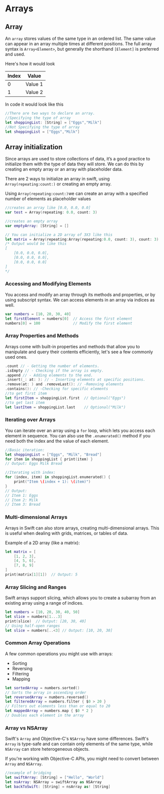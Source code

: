 # Arrays
## Array
An `array` stores values of the same type in an ordered list. The same value can appear in an array multiple times at different positions. The full array syntax is `Array<Element>`, but generally the shorthand `[Element]` is preferred and used. 


Here's how it would look

|Index|Value|
|-----|-----|
|0|Value 1|
|1|Value 2|

In code it would look like this

```Swift
//There are two ways to declare an array.
//Specifying the type of array
let shoppingList: [String] = ["Eggs","Milk"]
//Not Specifying the type of array
let shoppingList = ["Eggs","Milk"]
```
## Array initialization
Since arrays are used to store collections of data, it’s a good practice to initialize them with the type of data they will store. We can do this by creating an empty array or an array with placeholder data.

There are 2 ways to initialize an array in swift, using `Array(repeating:count:)` or creating an empty array.

Using `Array(repeating:count:)`we can create an array with a specified number of elements as placeholder values

```swift
//creates an array like [0.0, 0.0, 0.0]
var test = Array(repeating: 0.0, count: 3)

//creates an empty array
var emptyArray: [String] = []

// You can initialize a 2D array of 3X3 like this
let matrix = Array(repeating:Array(repeating:0.0, count: 3), count: 3)
/* Output would be like this
[
	[0.0, 0.0, 0.0],
	[0.0, 0.0, 0.0],
	[0.0, 0.0, 0.0]
]
*/
```
### Accessing and Modifying Elements

You access and modify an array through its methods and properties, or by using subscript syntax. We can access elements in an array via indices as well.
```swift
var numbers = [10, 20, 30, 40]
let firstElement = numbers[0]  // Access the first element
numbers[0] = 100               // Modify the first element
```
### Array Properties and Methods
Arrays come with built-in properties and methods that allow you to manipulate and query their contents efficiently, let's see a few commonly used ones.
```swift
.count // - Getting the number of elements.
.isEmpty // - Checking if the array is empty.
.append // - Adding elements to the end.
.insert(_: at: ): // - Inserting elements at specific positions.
.remove(at: ) and .removeLast(): // -Removing elements
.contains(): // -Checking for specific elements
//to get first item
let firstItem = shoppingList.first  // Optional("Eggs")
//to get last item
let lastItem = shoppingList.last    // Optional("Milk")

```
### Iterating over Arrays
You can iterate over an array using a `for` loop, which lets you access each element in sequence. You can also use the `.enumerated()` method if you need both the index and the value of each element.

```swift
//Basic iteration:
let shoppingList = ["Eggs", "Milk", "Bread"]
for item in shoppingList { print(item) }
// Output: Eggs Milk Bread

//Iterating with index:
for (index, item) in shoppingList.enumerated() {
    print("Item \(index + 1): \(item)")
}
// Output: 
// Item 1: Eggs
// Item 2: Milk
// Item 3: Bread
```
### Multi-dimensional Arrays
Arrays in Swift can also store arrays, creating multi-dimensional arrays. This is useful when dealing with grids, matrices, or tables of data.

Example of a 2D array (like a matrix):
```swift
let matrix = [
    [1, 2, 3],
    [4, 5, 6],
    [7, 8, 9]
]
print(matrix[1][1])  // Output: 5
```
### Array Slicing and Ranges
Swift arrays support slicing, which allows you to create a subarray from an existing array using a range of indices.
```swift
let numbers = [10, 20, 30, 40, 50]
let slice = numbers[1...3]
print(slice)  // Output: [20, 30, 40]
// Using half-open ranges
let slice = numbers[..<3] // Output: [10, 20, 30]
```
### Common Array Operations
A few common operations you might use with arrays:
* Sorting
* Reversing
* Filtering
* Mapping
```swift
let sortedArray = numbers.sorted()
// Sorts the array in ascending order
let reversedArray = numbers.reversed()
let filteredArray = numbers.filter { $0 > 20 }
// Filters out elements less than or equal to 20
let mappedArray = numbers.map { $0 * 2 }
// Doubles each element in the array
```
### Array vs NSArray
Swift's `Array` and Objective-C's `NSArray` have some differences. Swift's `Array` is type-safe and can contain only elements of the same type, while `NSArray` can store heterogeneous objects.

If you're working with Objective-C APIs, you might need to convert between `Array` and `NSArray`.
```swift
//example of bridging
let swiftArray: [String] = ["Hello", "World"]
let nsArray: NSArray = swiftArray as NSArray
let backToSwift: [String] = nsArray as! [String]
```